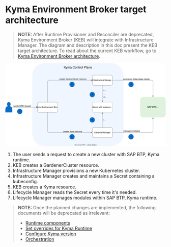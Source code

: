 # Kyma Environment Broker target architecture

> **NOTE:** After Runtime Provisioner and Reconciler are deprecated, Kyma Environment Broker (KEB) will integrate with Infrastructure Manager. The diagram and description in this doc present the KEB target architecture. To read about the current KEB workflow, go to [Kyma Environment Broker architecture](02-01-architecture.md).

![KEB target architecture](./assets/target-keb-arch.svg)

1. The user sends a request to create a new cluster with SAP BTP, Kyma runtime.
2. KEB creates a GardenerCluster resource.
3. Infrastructure Manager provisions a new Kubernetes cluster.
4. Infrastructure Manager creates and maintains a Secret containing a kubeconfig.
5. KEB creates a Kyma resource.
6. Lifecycle Manager reads the Secret every time it's needed.
7. Lifecycle Manager manages modules within SAP BTP, Kyma runtime.

> **NOTE:** Once the planned changes are implemented, the following documents will be deprecated as irrelevant:
> - [Runtime components](03-02-runtime-components.md)
> - [Set overrides for Kyma Runtime](03-06-runtime-overrides.md)
> - [Configure Kyma version](03-08-kyma-versions.md)
> - [Orchestration](03-10-orchestration.md)

